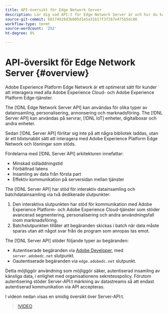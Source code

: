 ```yaml
---
title: API-översikt för Edge Network Server
description: Lär dig vad API:t för Edge Network Server är och hur du kan använda det.
source-git-commit: 68174928d3b005d1e5a31b17f3f287e475b5dc86
workflow-type: tm+mt
source-wordcount: '252'
ht-degree: 0%

---
```



# API-översikt för Edge Network Server {#overview}

Adobe Experience Platform Edge Network är ett optimerat sätt för kunder att interagera med alla Adobe Experience Cloud- och Adobe Experience Platform Edge-tjänster.

The [!DNL Edge Network Server API] kan användas för olika typer av datainsamling, personalisering, annonsering och marknadsföring. The [!DNL Server API] kan användas på servrar, [!DNL IoT] enheter, digitalboxar och andra enheter.

Sedan [!DNL Server API] förlitar sig inte på att några bibliotek laddas, utan är ett blixtsnabbt sätt att interagera med Adobe Experience Platform Edge Network och lösningar som stöds.

Fördelarna med [!DNL Server API] arkitekturen innefattar:

* Minskad sidladdningstid
* Förbättrad latens
* Insamling av data från första part
* Effektiv kommunikation på serversidan mellan tjänster

The [!DNL Server API] har stöd för interaktiv datainsamling och batchdatainsamling via två dedikerade slutpunkter:

1. Den interaktiva slutpunkten har stöd för kommunikation med Adobe Experience Platform- och Adobe Experience Cloud-tjänster som stöder avancerad segmentering, personalisering och andra användningsfall inom marknadsföring.
2. Batchslutpunkten tillåter att begäranden skickas i batch när data måste sparas utan att något svar från de program som anropas tas emot.

The [!DNL Server API] stöder följande typer av begäranden:

* Autentiserade begäranden via [Adobe Developer](https://developer.adobe.com/), med `server.adobedc.net` slutpunkt.
* Oautentiserade begäranden via `edge.adobedc.net` slutpunkt.

Detta möjliggör användning som möjliggör säker, autentiserad insamling av känsliga data, i enlighet med organisationens sekretesspolicy. Förutom autentisering stöder Server-API:t märkning av datastreams så att endast autentiserad kommunikation via API accepteras.

I videon nedan visas en smidig översikt över Server-API:t.

>[!VIDEO](https://video.tv.adobe.com/v/341448/)

